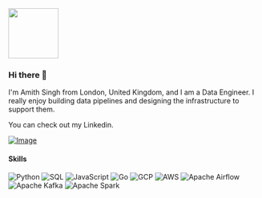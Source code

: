 <div id="header" align="left">
  <img src="https://giphy.com/embed/cJ53VLbM1eEo4s1toi" width="100"/>
</div>

### Hi there 👋

I'm Amith Singh from London, United Kingdom, and I am a Data Engineer. I really enjoy building data pipelines and designing the infrastructure to support them.

You can check out my Linkedin.

[![Image](https://github.com/amyth-singh/amyth-singh/assets/78929302/5ad98fe0-f6ad-42a1-9777-01a0bf36e302)](https://www.linkedin.com/in/amyth-singh/)

#### Skills
![Python](https://img.icons8.com/color/48/000000/python.png) ![SQL](https://img.icons8.com/color/48/000000/sql.png) ![JavaScript](https://img.icons8.com/color/48/000000/javascript.png) ![Go](https://img.icons8.com/color/48/000000/golang.png) ![GCP](https://img.icons8.com/color/48/000000/google-cloud-platform.png) ![AWS](https://img.icons8.com/color/48/000000/amazon-web-services.png) ![Apache Airflow](https://img.icons8.com/color/48/000000/airflow.png) ![Apache Kafka](https://img.icons8.com/color/48/000000/kafka.png) ![Apache Spark](https://img.icons8.com/color/48/000000/apache-spark.png)
